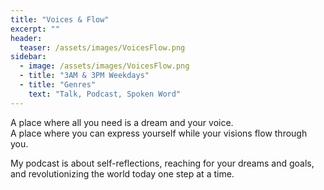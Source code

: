 ```yaml
---
title: "Voices & Flow"
excerpt: ""
header:
  teaser: /assets/images/VoicesFlow.png
sidebar:
  - image: /assets/images/VoicesFlow.png
  - title: "3AM & 3PM Weekdays"
  - title: "Genres"
    text: "Talk, Podcast, Spoken Word"
---
```


A place where all you need is a dream and your voice.<br>
A place where you can express yourself while your visions flow through you.

My podcast is about self-reflections, reaching for your dreams and goals, and revolutionizing the world today one step at a time.
